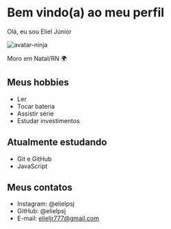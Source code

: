 # Bem vindo(a) ao meu perfil

Olá, eu sou Eliel Júnior

![avatar-ninja](https://user-images.githubusercontent.com/97190559/185147672-2b498de4-b70b-41c1-a9e3-0aeaea35109c.jpg)


Moro em Natal/RN 🌍

## Meus hobbies

- Ler
- Tocar bateria
- Assistir série
- Estudar investimentos

## Atualmente estudando

- Git e GitHub
- JavaScript

## Meus contatos

- Instagram: @elielpsj
- GitHub: @elielpsj
- E-mail: elieljr777@gmail.com

